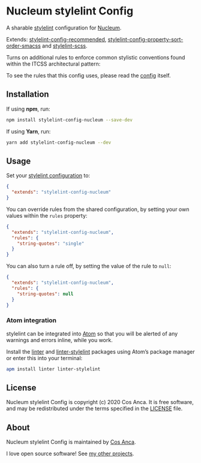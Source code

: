 # Nucleum stylelint Config

A sharable [stylelint][stylelint] configuration for [Nucleum].

Extends: [stylelint-config-recommended], [stylelint-config-property-sort-order-smacss] and [stylelint-scss].

[stylelint]: https://stylelint.io/
[Nucleum]: https://github.com/CosAnca/nucleum
[stylelint-config-recommended]: https://github.com/stylelint/stylelint-config-recommended
[stylelint-config-property-sort-order-smacss]: https://github.com/cahamilton/stylelint-config-property-sort-order-smacss
[stylelint-scss]: https://github.com/kristerkari/stylelint-scss

Turns on additional rules to enforce common stylistic conventions found within the ITCSS architectural pattern:

To see the rules that this config uses, please read the [config](/index.js) itself.

## Installation

If using **npm**, run:

```bash
npm install stylelint-config-nucleum --save-dev
```

If using **Yarn**, run:

```bash
yarn add stylelint-config-nucleum --dev
```

## Usage

Set your [stylelint configuration][stylelint-configuration] to:

```json
{
  "extends": "stylelint-config-nucleum"
}
```

You can override rules from the shared configuration, by setting your
own values within the `rules` property:

```json
{
  "extends": "stylelint-config-nucleum",
  "rules": {
    "string-quotes": "single"
  }
}
```

You can also turn a rule off, by setting the value of the rule to `null`:

```json
{
  "extends": "stylelint-config-nucleum",
  "rules": {
    "string-quotes": null
  }
}
```

[stylelint-configuration]: https://stylelint.io/user-guide/configuration/

### Atom integration

stylelint can be integrated into [Atom][atom] so that you will be alerted of
any warnings and errors inline, while you work.

Install the [linter][linter] and [linter-stylelint][linter-stylelint] packages
using Atom’s package manager or enter this into your terminal:

```bash
apm install linter linter-stylelint
```

[atom]: https://atom.io/
[linter]: https://atom.io/packages/linter
[linter-stylelint]: https://atom.io/packages/linter-stylelint

## License

Nucleum stylelint Config is copyright (c) 2020 Cos Anca. It is free software, and may be redistributed under the terms specified in the [LICENSE] file.

[LICENSE]: /LICENSE.md

## About

Nucleum stylelint Config is maintained by [Cos Anca](https://github.com/CosAnca).

I love open source software! See [my other projects][community].

[community]: https://github.com/CosAnca

